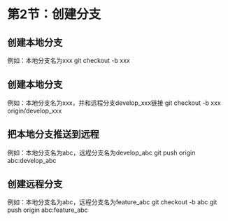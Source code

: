 # 第2节：创建分支

## 创建本地分支
例如：本地分支名为xxx
git checkout -b xxx

## 创建本地分支
例如：本地分支名为xxx，并和远程分支develop_xxx链接
git checkout -b xxx origin/develop_xxx

## 把本地分支推送到远程
例如：本地分支名为abc，远程分支名为develop_abc
git push origin abc:develop_abc

## 创建远程分支
例如：本地分支名为abc，远程分支名为feature_abc
git checkout -b abc
git push origin abc:feature_abc